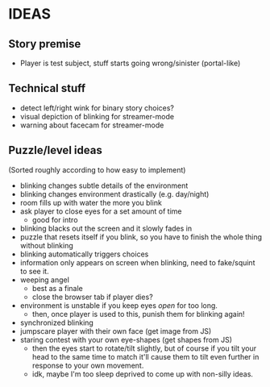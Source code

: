 # IDEAS

## Story premise
 - Player is test subject, stuff starts going wrong/sinister (portal-like)

## Technical stuff
 - detect left/right wink for binary story choices?
 - visual depiction of blinking for streamer-mode
 - warning about facecam for streamer-mode



## Puzzle/level ideas
(Sorted roughly according to how easy to implement)
 - blinking changes subtle details of the environment
 - blinking changes environment drastically (e.g. day/night)
 - room fills up with water the more you blink
 - ask player to close eyes for a set amount of time
    - good for intro
 - blinking blacks out the screen and it slowly fades in
 - puzzle that resets itself if you blink, so you have to finish the whole thing without blinking
 - blinking automatically triggers choices
 - information only appears on screen when blinking, need to fake/squint to see it.
 - weeping angel
    - best as a finale
    - close the browser tab if player dies?
 - environment is unstable if you keep eyes *open* for too long.
    - then, once player is used to this, punish them for blinking again!
 - synchronized blinking
 - jumpscare player with their own face (get image from JS)
 - staring contest with your own eye-shapes (get shapes from JS)
    - then the eyes start to rotate/tilt slightly, but of course if you tilt your head to the same time to match it'll cause them to tilt even further in response to your own movement.
    - idk, maybe I'm too sleep deprived to come up with non-silly ideas.
